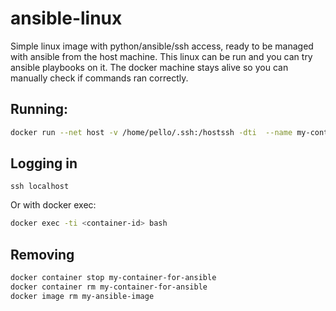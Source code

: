 # ansible-linux
Simple linux image with python/ansible/ssh access, ready to be managed with ansible from the host machine.
This linux can be run and you can try ansible playbooks on it.
The docker machine stays alive so you can manually check if commands ran correctly.

## Running:
```bash
docker run --net host -v /home/pello/.ssh:/hostssh -dti  --name my-container-for-ansible my-ansible-image 
```

## Logging in
```
ssh localhost
```

Or with docker exec:
```bash
docker exec -ti <container-id> bash
```

## Removing

```bash
docker container stop my-container-for-ansible
docker container rm my-container-for-ansible
docker image rm my-ansible-image
```